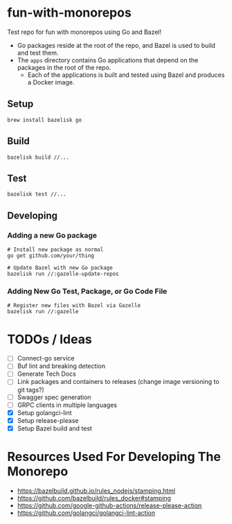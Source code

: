# fun-with-monorepos

Test repo for fun with monorepos using Go and Bazel!

* Go packages reside at the root of the repo, and Bazel is used to build and test them.
* The `apps` directory contains Go applications that depend on the packages in the root of the repo.
  * Each of the applications is built and tested using Bazel and produces a Docker image.


## Setup

```shell
brew install bazelisk go
```

## Build

```shell
bazelisk build //...
```

## Test

```shell
bazelisk test //...
```

## Developing

### Adding a new Go package

```shell
# Install new package as normal
go get github.com/your/thing

# Update Bazel with new Go package
bazelisk run //:gazelle-update-repos
```

### Adding New Go Test, Package, or Go Code File

```shell
# Register new files with Bazel via Gazelle
bazelisk run //:gazelle
```

# TODOs / Ideas
- [ ] Connect-go service
- [ ] Buf lint and breaking detection
- [ ] Generate Tech Docs
- [ ] Link packages and containers to releases (change image versioning to git tags?)
- [ ] Swagger spec generation
- [ ] GRPC clients in multiple languages
- [x] Setup golangci-lint
- [x] Setup release-please
- [x] Setup Bazel build and test

# Resources Used For Developing The Monorepo
* https://bazelbuild.github.io/rules_nodejs/stamping.html
* https://github.com/bazelbuild/rules_docker#stamping
* https://github.com/google-github-actions/release-please-action
* https://github.com/golangci/golangci-lint-action